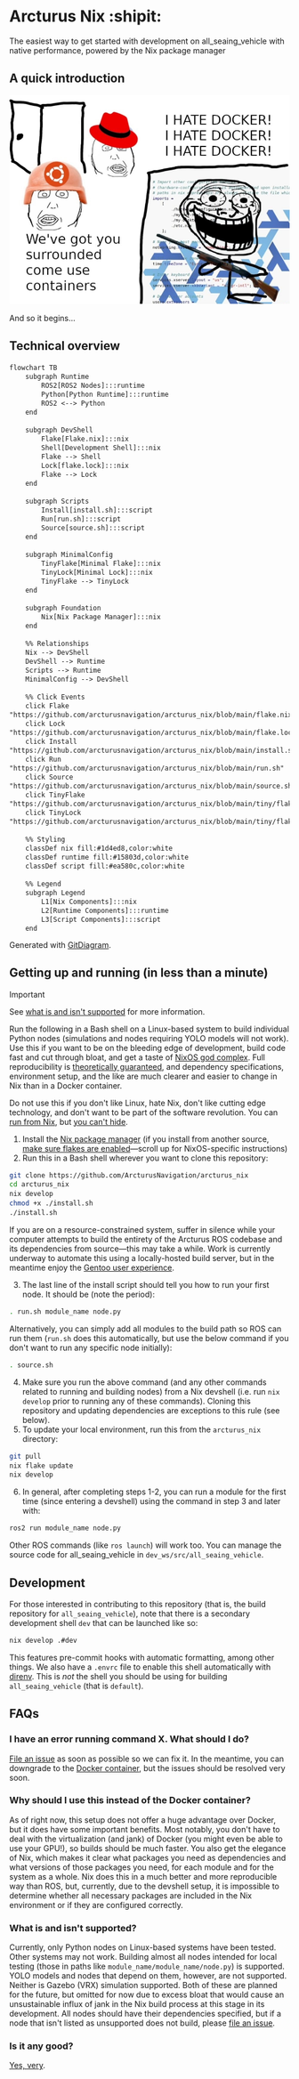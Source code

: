 # Arcturus Nix :shipit:

The easiest way to get started with development on all_seaing_vehicle with native performance, powered by the Nix package manager

## A quick introduction

![Ubuntu and Red Hat Users Guild: We've got you surrounded! Come use containers! Me, a Nix intellectual: I HATE DOCKER! I HATE DOCKER!](./assets/containers.jpg)

And so it begins…

## Technical overview

```mermaid
flowchart TB
    subgraph Runtime
        ROS2[ROS2 Nodes]:::runtime
        Python[Python Runtime]:::runtime
        ROS2 <--> Python
    end

    subgraph DevShell
        Flake[Flake.nix]:::nix
        Shell[Development Shell]:::nix
        Flake --> Shell
        Lock[flake.lock]:::nix
        Flake --> Lock
    end

    subgraph Scripts
        Install[install.sh]:::script
        Run[run.sh]:::script
        Source[source.sh]:::script
    end

    subgraph MinimalConfig
        TinyFlake[Minimal Flake]:::nix
        TinyLock[Minimal Lock]:::nix
        TinyFlake --> TinyLock
    end

    subgraph Foundation
        Nix[Nix Package Manager]:::nix
    end

    %% Relationships
    Nix --> DevShell
    DevShell --> Runtime
    Scripts --> Runtime
    MinimalConfig --> DevShell

    %% Click Events
    click Flake "https://github.com/arcturusnavigation/arcturus_nix/blob/main/flake.nix"
    click Lock "https://github.com/arcturusnavigation/arcturus_nix/blob/main/flake.lock"
    click Install "https://github.com/arcturusnavigation/arcturus_nix/blob/main/install.sh"
    click Run "https://github.com/arcturusnavigation/arcturus_nix/blob/main/run.sh"
    click Source "https://github.com/arcturusnavigation/arcturus_nix/blob/main/source.sh"
    click TinyFlake "https://github.com/arcturusnavigation/arcturus_nix/blob/main/tiny/flake.nix"
    click TinyLock "https://github.com/arcturusnavigation/arcturus_nix/blob/main/tiny/flake.lock"

    %% Styling
    classDef nix fill:#1d4ed8,color:white
    classDef runtime fill:#15803d,color:white
    classDef script fill:#ea580c,color:white

    %% Legend
    subgraph Legend
        L1[Nix Components]:::nix
        L2[Runtime Components]:::runtime
        L3[Script Components]:::script
    end
```

Generated with [GitDiagram](https://gitdiagram.com/arcturusnavigation/arcturus_nix).

## Getting up and running (in less than a minute)

> [!IMPORTANT]
> See [what is and isn't supported](#what-is-and-isnt-supported) for more information.

Run the following in a Bash shell on a Linux-based system to build individual Python nodes (simulations and nodes requiring YOLO models will not work).
Use this if you want to be on the bleeding edge of development, build code fast and cut through bloat, and get a taste of [NixOS god complex](https://www.reddit.com/r/NixOS/comments/kauf1m/dealing_with_post_nixflake_god_complex/).
Full reproducibility is [theoretically guaranteed](https://github.com/ArcturusNavigation/fish-n-ships), and dependency specifications, environment setup, and the like are much clearer and easier to change in Nix than in a Docker container.

Do not use this if you don't like Linux, hate Nix, don't like cutting edge technology, and don't want to be part of the software revolution.
You can [run from Nix](https://github.com/ArcturusNavigation/arcturus_docker), but [you can't hide](https://www.reddit.com/r/Nix/comments/19a2vqq/anyone_else_replacing_docker_compose_with_nix/).

1. Install the [Nix package manager](https://github.com/DeterminateSystems/nix-installer) (if you install from another source, [make sure flakes are enabled](https://nixos.wiki/wiki/Flakes#Other_Distros,_without_Home-Manager)—scroll up for NixOS-specific instructions)
2. Run this in a Bash shell wherever you want to clone this repository:

```bash
git clone https://github.com/ArcturusNavigation/arcturus_nix
cd arcturus_nix
nix develop
chmod +x ./install.sh
./install.sh
```

If you are on a resource-constrained system, suffer in silence while your computer attempts to build the entirety of the Arcturus ROS codebase and its dependencies from source—this may take a while.
Work is currently underway to automate this using a locally-hosted build server, but in the meantime enjoy the [Gentoo user experience](https://wiki.gentoo.org/wiki/Why_build_from_sources).

3. The last line of the install script should tell you how to run your first node. It should be (note the period):

```bash
. run.sh module_name node.py
```

Alternatively, you can simply add all modules to the build path so ROS can run them (`run.sh` does this automatically, but use the below command if you don't want to run any specific node initially):

```bash
. source.sh
```

4. Make sure you run the above command (and any other commands related to running and building nodes) from a Nix devshell (i.e. run `nix develop` prior to running any of these commands). Cloning this repository and updating dependencies are exceptions to this rule (see below).
5. To update your local environment, run this from the `arcturus_nix` directory:

```bash
git pull
nix flake update
nix develop
```

6. In general, after completing steps 1-2, you can run a module for the first time (since entering a devshell) using the command in step 3 and later with:

```bash
ros2 run module_name node.py
```

Other ROS commands (like `ros launch`) will work too.
You can manage the source code for all_seaing_vehicle in `dev_ws/src/all_seaing_vehicle`.

## Development

For those interested in contributing to this repository (that is, the build repository for `all_seaing_vehicle`), note that there is a secondary development shell `dev` that can be launched like so:

```sh
nix develop .#dev
```

This features pre-commit hooks with automatic formatting, among other things.
We also have a `.envrc` file to enable this shell automatically with [direnv](https://direnv.net/).
This is *not* the shell you should be using for building `all_seaing_vehicle` (that is `default`).

## FAQs

### I have an error running command X. What should I do?

[File an issue](https://github.com/ArcturusNavigation/arcturus_nix/issues/new) as soon as possible so we can fix it.
In the meantime, you can downgrade to the [Docker container](https://github.com/ArcturusNavigation/arcturus_docker), but the issues should be resolved very soon.

### Why should I use this instead of the Docker container?

As of right now, this setup does not offer a huge advantage over Docker, but it does have some important benefits.
Most notably, you don't have to deal with the virtualization (and jank) of Docker (you might even be able to use your GPU!), so builds should be much faster.
You also get the elegance of Nix, which makes it clear what packages you need as dependencies and what versions of those packages you need, for each module and for the system as a whole.
Nix does this in a much better and more reproducible way than ROS, but, currently, due to the devshell setup, it is impossible to determine whether all necessary packages are included in the Nix environment or if they are configured correctly.

### What is and isn't supported?

Currently, only Python nodes on Linux-based systems have been tested.
Other systems may not work.
Building almost all nodes intended for local testing (those in paths like `module_name/module_name/node.py`) is supported.
YOLO models and nodes that depend on them, however, are not supported.
Neither is Gazebo (VRX) simulation supported.
Both of these are planned for the future, but omitted for now due to excess bloat that would cause an unsustainable influx of jank in the Nix build process at this stage in its development.
All nodes should have their dependencies specified, but if a node that isn't listed as unsupported does not build, please [file an issue](https://github.com/ArcturusNavigation/arcturus_nix/issues/new).

### Is it any good?

[Yes, very](https://news.ycombinator.com/item?id=3067434).
